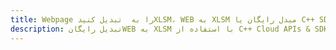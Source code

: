 ---title: Webpage را به  تبدیل کنیدXLSM، WEB به XLSM مبدل رایگان یا C++ SDKdescription: تبدیل رایگانWEB به XLSM با استفاده از C++ Cloud APIs & SDK همچنین اسناد PDF را در Cloud ایجاد، ویرایش و رندر کنید.---